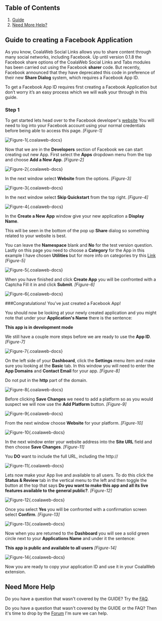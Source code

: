 ## Table of Contents
1.  [Guide](#guide)
2.  [Need More Help?](#more-help)

## <a name="guide"></a>Guide to creating a Facebook Application
As you know, CoalaWeb Social Links allows you to share content through many social networks, including Facebook. Up until version 0.1.8 the Facebook share options of the CoalaWeb Social Links and Tabs modules has been carried out using the Facebook **sharer** code. But recently, Facebook announced that they have deprecated this code in preference of their new **Share Dialog** system, which requires a Facebook App ID.

To get a Facebook App ID requires first creating a Facebook Application but don’t worry it’s an easy process which we will walk your through in this guide.

### <a name="step-1"></a>Step 1
To get started lets head over to the Facebook developer's [website](https://developers.facebook.com) You will need to log into your Facebook account using your normal credentials before being able to access this page. *\[Figure-1\]*

![Figure-1](images/docs/joomla/extensions/social-links/fb/cw-fbapp-figure1.png "Figure-1"){.coalaweb-docs}

Now that we are in the **Developers** section of Facebook we can start creating out new App. First select the **Apps** dropdown menu from the top and choose **Add a New App**. *\[Figure-2\]*

![Figure-2](images/docs/joomla/extensions/social-links/fb/cw-fbapp-figure2.png "Figure-2"){.coalaweb-docs}

In the next window select **Website** from the options. *\[Figure-3\]*

![Figure-3](images/docs/joomla/extensions/social-links/fb/cw-fbapp-figure3.png "Figure-3"){.coalaweb-docs}

In the next window select **Skip Quickstart** from the top right. *\[Figure-4\]*

![Figure-4](images/docs/joomla/extensions/social-links/fb/cw-fbapp-figure4.png "Figure-4"){.coalaweb-docs}

In the **Create a New App** window give your new application a **Display Name**.

<span class="info" markdown="1">This will be seen in the bottom of the pop up **Share** dialog so something related to your website is best.</span>

You can leave the **Namespace** blank and **No** for the test version question. Lastly on this page you need to choose a **Category** for the App in this example I have chosen **Utilities** but for more info on categories try this [Link](https://developers.facebook.com/docs/games/appcenter/categories) *\[Figure-5\]* 

![Figure-5](images/docs/joomla/extensions/social-links/fb/cw-fbapp-figure5.png "Figure-5"){.coalaweb-docs}

When you have finished and click **Create App** you will be confronted with a Captcha Fill it in and click **Submit**. *\[Figure-6\]*

![Figure-6](images/docs/joomla/extensions/social-links/fb/cw-fbapp-figure6.png "Figure-6"){.coalaweb-docs}

###Congratulations! You’ve just created a Facebook App!

You should now be looking at your newly created application and you might note that under your **Application's Name** there is the sentence:

**This app is in development mode**

We still have a couple more steps before we are ready to use the **App ID**. *\[Figure-7\]*

![Figure-7](images/docs/joomla/extensions/social-links/fb/cw-fbapp-figure7.png "Figure-7"){.coalaweb-docs}

On the left side of your **Dashboard**, click the **Settings** menu item and make sure you looking at the **Basic** tab. In this window you will need to enter the **App Domains** and **Contact Email** for your app.  *\[Figure-8\]*

<span class="tip" markdown="1">Do not put in the **http** part of the domain.</span>

![Figure-8](images/docs/joomla/extensions/social-links/fb/cw-fbapp-figure8.png "Figure-8"){.coalaweb-docs}

Before clicking **Save Changes** we need to add a platform so as you would suspect we will now use the **Add Platform** button. *\[Figure-9\]*

![Figure-9](images/docs/joomla/extensions/social-links/fb/cw-fbapp-figure9.png "Figure-9"){.coalaweb-docs}

From the next window choose **Website** for your platform. *\[Figure-10\]*

![Figure-10](images/docs/joomla/extensions/social-links/fb/cw-fbapp-figure10.png "Figure-10"){.coalaweb-docs}

In the next window enter your website address into the **Site URL** field and then choose **Save Changes**. *\[Figure-11\]*

<span class="tip" markdown="1">You **DO** want to include the full URL, including the http:// </span>

![Figure-11](images/docs/joomla/extensions/social-links/fb/cw-fbapp-figure11.png "Figure-11"){.coalaweb-docs}

Lets now make your App live and available to all users. To do this click the **Status & Review** tab in the vertical menu to the left and then toggle the button at the top that says **Do you want to make this app and all its live features available to the general public?**. *\[Figure-12\]*

![Figure-12](images/docs/joomla/extensions/social-links/fb/cw-fbapp-figure12.png "Figure-12"){.coalaweb-docs}

Once you select **Yes** you will be confronted with a confirmation screen select **Confirm**. *\[Figure-13\]*

![Figure-13](images/docs/joomla/extensions/social-links/fb/cw-fbapp-figure13.png "Figure-13"){.coalaweb-docs}

Now when you are returned to the **Dashboard** you will see a solid green circle next to your **Applications Name** and under it the sentence:

**This app is public and available to all users**  *\[Figure-14\]*

![Figure-14](images/docs/joomla/extensions/social-links/fb/cw-fbapp-figure14.png "Figure-14"){.coalaweb-docs}

Now you are ready to copy your application ID and use it in your CoalaWeb extension.

## <a name="more-help"></a>Need More Help

<span class="tip" markdown="1">Do you have a question that wasn't covered by the GUIDE? Try the [FAQ](http://coalaweb.com/support-menu/documentation/item/coalaweb-social-links-faq).</span>

<span class="tip" markdown="1">Do you have a question that wasn't covered by the GUIDE or the FAQ? Then it's time to drop by the [Forum](http://coalaweb.com/forum/index) I'm sure we can help.</span>